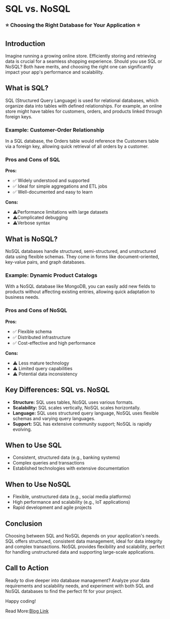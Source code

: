 # SQL vs. NoSQL
### ⭐ Choosing the Right Database for Your Application ⭐

## Introduction
Imagine running a growing online store. Efficiently storing and retrieving data is crucial for a seamless shopping experience. Should you use SQL or NoSQL? Both have merits, and choosing the right one can significantly impact your app's performance and scalability.

## What is SQL?
SQL (Structured Query Language) is used for relational databases, which organize data into tables with defined relationships. For example, an online store might have tables for customers, orders, and products linked through foreign keys.

### Example: Customer-Order Relationship
In a SQL database, the Orders table would reference the Customers table via a foreign key, allowing quick retrieval of all orders by a customer.

### Pros and Cons of SQL
**Pros:**
- ✅ Widely understood and supported
- ✅ Ideal for simple aggregations and ETL jobs
- ✅ Well-documented and easy to learn

**Cons:**
- ⚠️Performance limitations with large datasets
- ⚠️Complicated debugging
- ⚠️Verbose syntax

## What is NoSQL?
NoSQL databases handle structured, semi-structured, and unstructured data using flexible schemas. They come in forms like document-oriented, key-value pairs, and graph databases.

### Example: Dynamic Product Catalogs
With a NoSQL database like MongoDB, you can easily add new fields to products without affecting existing entries, allowing quick adaptation to business needs.

### Pros and Cons of NoSQL
**Pros:**
- ✅ Flexible schema
- ✅ Distributed infrastructure
- ✅ Cost-effective and high performance

**Cons:**
- ⚠️ Less mature technology
- ⚠️ Limited query capabilities
- ⚠️ Potential data inconsistency

## Key Differences: SQL vs. NoSQL
- **Structure:** SQL uses tables, NoSQL uses various formats.
- **Scalability:** SQL scales vertically, NoSQL scales horizontally.
- **Language:** SQL uses structured query language, NoSQL uses flexible schemas and varying query languages.
- **Support:** SQL has extensive community support; NoSQL is rapidly evolving.

## When to Use SQL
- Consistent, structured data (e.g., banking systems)
- Complex queries and transactions
- Established technologies with extensive documentation

## When to Use NoSQL
- Flexible, unstructured data (e.g., social media platforms)
- High performance and scalability (e.g., IoT applications)
- Rapid development and agile projects

## Conclusion
Choosing between SQL and NoSQL depends on your application's needs. SQL offers structured, consistent data management, ideal for data integrity and complex transactions. NoSQL provides flexibility and scalability, perfect for handling unstructured data and supporting large-scale applications.

## Call to Action
Ready to dive deeper into database management? Analyze your data requirements and scalability needs, and experiment with both SQL and NoSQL databases to find the perfect fit for your project.

Happy coding!

Read More:[Blog Link](https://medium.com/@parmarvenisha725/sql-vs-nosql-understanding-the-differences-and-knowing-when-to-use-each-99bd6c3ee1b3)
